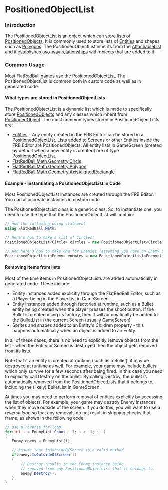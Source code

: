 # PositionedObjectList

### Introduction

The PositionedObjectList is an object which can store lists of [PositionedObjects](../../positionedobject/). It is commonly used to store lists of [Entities](../../../../glue-reference/entities/) and shapes such as [Polygons](../../content/polygon/). The PositionedObjectList inherits from the [AttachableList](../attachablelist/) and it establishes [two-way relationships](https://docs.flatredball.com/flatredball/api/flatredball/math/attachablelist#two-way-relationships) with objects that are added to it.

### Common Usage

Most FlatRedBall games use the PositionedObjectList. The PositionedObjectList is common both in custom code as well as in generated code.

#### What types are stored in PositionedObjectLists

The PositionedObjectList is a dynamic list which is made to specifically store [PositionedObjects](../../positionedobject/) and any classes which inherit from [PositionedObject](../../positionedobject/). The most common types stored in PositionedObjectLists are:

* [Entities](../../../../glue-reference/entities/) - Any entity created in the FRB Editor can be stored in a PositionedObjectList. Lists added to Screens or other Entities inside the FRB Editor are PositionedObjects. All entity lists in GameScreen (created by default when a new entity is created) are of type PositionedObjectList.
* [FlatRedBall.Math.Geometry.Circle](../geometry/circle/)
* [FlatRedBall.Math.Geometry.Polygon](../geometry/polygon/)
* [FlatRedBall.Math.Geometry.AxisAlignedRectangle](../geometry/axisalignedrectangle/)

#### Example - Instantiating a PositionedObjectList in Code

Most PositionedObjectList instances are created through the FRB Editor. You can also create instances in custom code.

The PositionedObjectList class is a generic class. So, to instantiate one, you need to use the type that the PositionedObjectList will contain:

```csharp
// Add the following using statement
using FlatRedBall.Math;

// Here's how to make a list of Circles:
PositionedObjectList<Circle> circles = new PositionedObjectList<Circle>();

// And here's how to make one for Enemies (assuming you have an Enemy Entity):
PositionedObjectList<Enemy> enemies = new PositionedObjectList<Enemy>();
```

#### Removing items from lists

Most of the time items in PositionedObjectLists are added automatically in generated code. These include:

* Enitity instances added explicitly through the FlatRedBall Editor, such as a Player being in the PlayerList in GameScreen
* Entity instances added through factories at runtime, such as a Bullet entity being created when the player presses the shoot button. If the Bullet is created using its factory, then it will automatically be added to the BulletList in the current Screen (usually GameScreen)
* Sprites and shapes added to an Entity's Children property - this happens automatically when an object is added to an Entity.

In all of these cases, there is no need to explicitly remove objects from the list - when the Entity or Screen is destroyed then the object gets removed from its lists.&#x20;

Note that if an entity is created at runtime (such as a Bullet), it may be destroyed at runtime as well. For example, your game may include bullets which only survive for a few seconds after being fired. In this case you need to explicitly call Destroy on the bullet. By calling Destroy, the bullet is automatically removed from the PositionedObjectLists that it belongs to, including the (likely) BulletList in GameScreen.

At times you may need to perform removal of entities explicitly by accessing the list of objects. For example, your game may destroy Enemy instances when they move outside of the screen. If you do this, you will want to use a _reverse loop_ so that any removals do not result in skipping checks that frame, as shown in the following code:

```csharp
// use a reverse for-loop
for(int i = EnemyList.Count - 1; i > -1; i--)
{
   Enemy enemy = EnemyList[i];

   // Assume that IsOutsideOfScreen is a valid method
   if(enemy.IsOutsideOfScreen())
   {
       // Destroy results in the Enemy instance being
       // removed from any PositionedObjectList that it belongs to.
       enemy.Destroy();
   }
}
```
